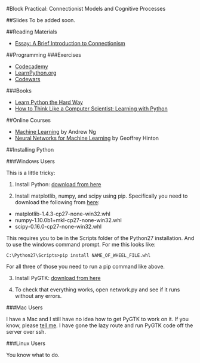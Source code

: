 #Block Practical: Connectionist Models and Cognitive Processes

##Slides
To be added soon.

##Reading Materials
- [Essay: A Brief Introduction to Connectionism](http://kimplunkett.org.uk/secondtry/page31/page32/index.html)

##Programming
###Exercises
- [Codecademy](www.codecademy.com)
- [LearnPython.org](http://www.learnpython.org/)
- [Codewars](http://www.codewars.com/)

###Books
- [Learn Python the Hard Way](http://learnpythonthehardway.org/book/)
- [How to Think Like a Computer Scientist: Learning with Python](http://www.openbookproject.net/thinkcs/python/english2e/)

##Online Courses
- [Machine Learning](https://www.coursera.org/learn/machine-learning/) by Andrew Ng
- [Neural Networks for Machine Learning](https://www.coursera.org/course/neuralnets) by Geoffrey Hinton

##Installing Python 

###Windows Users

This is a little tricky:

1. Install Python: [download from here](https://www.python.org/ftp/python/2.7.10/python-2.7.10.msi)

2. Install matplotlib, numpy, and scipy using pip. Specifically you need to download the following from [here](http://www.lfd.uci.edu/~gohlke/pythonlibs/):
 - matplotlib-1.4.3-cp27-none-win32.whl
 - numpy-1.10.0b1+mkl-cp27-none-win32.whl
 - scipy-0.16.0-cp27-none-win32.whl
 
 This requires you to be in the Scripts folder of the Python27 installation. And to use the windows command prompt. For me this looks like:
```
C:\Python27\Scripts>pip install NAME_OF_WHEEL_FILE.whl
```
For all three of those you need to run a pip command like above.  

3. Install PyGTK: [download from here](http://ftp.gnome.org/pub/GNOME/binaries/win32/pygtk/2.24/pygtk-all-in-one-2.24.2.win32-py2.7.msi)

4. To check that everything works, open network.py and see if it runs without any errors.

###Mac Users

I have a Mac and I still have no idea how to get PyGTK to work on it. If you know, please [tell me](olivia@oliviaguest.com). I have gone the lazy route and run PyGTK code off the server over ssh. 

###Linux Users

You know what to do.
